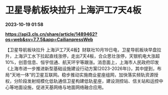# 卫星导航板块拉升 上海沪工7天4板

**2023-10-19 01:58**

**https://api3.cls.cn/share/article/1489462?os=web&sv=7.7.5&app=CailianpressWeb**

【卫星导航板块拉升 上海沪工7天4板】财联社10月19日电，卫星导航板块早盘拉升，上海沪工水下拉起直线涨停，走出7天4板，合众思壮涨停，天银机电大涨超10%，创意信息、恒宇信通、航天环宇等跟涨。消息面上，上海市人民政府印发《上海市进一步推进新型基础设施建设行动方案(2023-2026年)》，其中提到，布局“天地一体”的卫星互联网。稳步推动实施商业星座组网，加快落实频轨资源授权，分阶段发射规模化低轨通信卫星构建低轨星座，建设测控站、信关站和运控中心等地面设施，促进天基网络与地面网络融合应用。